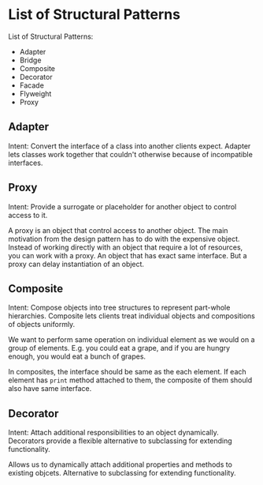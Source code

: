 # List of Structural Patterns

List of Structural Patterns:

- Adapter
- Bridge
- Composite
- Decorator
- Facade
- Flyweight
- Proxy

## Adapter

Intent: Convert the interface of a class into another clients expect. Adapter lets classes work together that couldn't otherwise because of incompatible interfaces.

## Proxy

Intent: Provide a surrogate or placeholder for another object to control access to it. 

A proxy is an object that control access to another object. The main motivation from the design pattern has to do with the expensive object. Instead of working directly with an object that require a lot of resources, you can work with a proxy. An object that has exact same interface. But a proxy can delay instantiation of an object. 

## Composite

Intent: Compose objects into tree structures to represent part-whole hierarchies. Composite lets clients treat individual objects and compositions of objects uniformly.

We want to perform same operation on individual element as we would on a group of elements. E.g. you could eat a grape, and if you are hungry enough, you would eat a bunch of grapes. 

In composites, the interface should be same as the each element. If each element has `print` method attached to them, the composite of them should also have same interface.

## Decorator

Intent: Attach additional responsibilities to an object dynamically. Decorators provide a flexible alternative to subclassing for extending functionality.

Allows us to dynamically attach additional properties and methods to existing objcets. Alternative to subclassing for extending functionality. 
